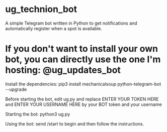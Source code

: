 # ug_technion_bot
A simple Telegram bot written in Python to get notifications and automatically register when a spot is available.

# If you don't want to install your own bot, you can directly use the one I'm hosting: @ug_updates_bot

Install the dependencies: 
pip3 install mechanicalsoup python-telegram-bot --upgrade

Before starting the bot, edit ug.py and replace ENTER YOUR TOKEN HERE and ENTER YOUR USERNAME HERE by your BOT token and your username  

Starting the bot:
python3 ug.py

Using the bot: 
send /start to begin and then follow the instructions.
